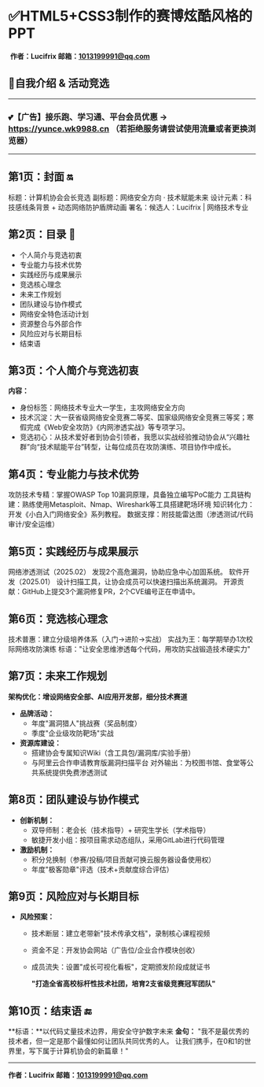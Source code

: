 # ✅HTML5+CSS3制作的赛博炫酷风格的PPT 

​									    	  **作者：Lucifrix    邮箱：1013199991@qq.com**

## **🤟自我介绍 & 活动竞选** 

------

### 💕**【广告】接乐跑、学习通、平台会员优惠 → https://yunce.wk9988.cn （若拒绝服务请尝试使用流量或者更换浏览器）**

------

## 第1页：封面 🔛

标题：计算机协会会长竞选
副标题：网络安全方向 · 技术赋能未来
设计元素：科技感线条背景 + 动态网络防护盾牌动画
署名：候选人：Lucifrix | 网络技术专业

## 第2页：目录 📇

- 个人简介与竞选初衷
- 专业能力与技术优势
- 实践经历与成果展示
- 竞选核心理念
- 未来工作规划
- 团队建设与协作模式
- 网络安全特色活动计划
- 资源整合与外部合作
- 风险应对与长期目标
- 结束语

## 第3页：个人简介与竞选初衷
**内容：**

- 身份标签：网络技术专业大一学生，主攻网络安全方向
- 技术沉淀：大一获省级网络安全竞赛二等奖、国家级网络安全竞赛三等奖；寒假完成《Web安全攻防》《内网渗透实战》等专项学习。
- 竞选初心：从技术爱好者到协会引领者，我愿以实战经验推动协会从“兴趣社群”向“技术赋能平台”转型，让每位成员在攻防演练、项目协作中成长。

## 第4页：专业能力与技术优势

攻防技术专精：掌握OWASP Top 10漏洞原理，具备独立编写PoC能力
工具链构建：熟练使用Metasploit、Nmap、Wireshark等工具搭建靶场环境
知识转化力：开发《小白入门网络安全》系列教程。
数据支撑：附技能雷达图（渗透测试/代码审计/安全运维）

## 第5页：实践经历与成果展示

网络渗透测试（2025.02）
发现2个高危漏洞，协助应急中心加固系统。
软件开发（2025.01）
设计扫描工具，让协会成员可以快速扫描出系统漏洞。
开源贡献：GitHub上提交3个漏洞修复PR，2个CVE编号正在申请中。

## 第6页：竞选核心理念

技术普惠：建立分级培养体系（入门→进阶→实战）
实战为王：每学期举办1次校际网络攻防演练
标语："让安全思维渗透每个代码，用攻防实战锻造技术硬实力"

## 第7页：未来工作规划

**架构优化：增设网络安全部、AI应用开发部，细分技术赛道**

- **品牌活动：**
  - 年度"漏洞猎人"挑战赛（奖品制度）
  - 季度"企业级攻防靶场"实战
- **资源库建设：**
  - 搭建协会专属知识Wiki（含工具包/漏洞库/实验手册）
  - 与阿里云合作申请教育版漏洞扫描平台
  对外输出：为校图书馆、食堂等公共系统提供免费渗透测试

## 第8页：团队建设与协作模式

- **创新机制：**
  - 双导师制：老会长（技术指导）+ 研究生学长（学术指导）
  - 敏捷开发小组：按项目需求动态组队，采用GitLab进行代码管理
- **激励机制：**
  - 积分兑换制（参赛/投稿/项目贡献可换云服务器设备使用权）
  - 年度"极客勋章"评选（技术+贡献度综合评估）

## 第9页：风险应对与长期目标

- **风险预案：**
  
  - 技术断层：建立老带新"技术传承文档"，录制核心课程视频
  
  - 资金不足：开发协会网站（广告位/企业合作模块创收）
  
  - 成员流失：设置"成长可视化看板"，定期颁发阶段成就证书
  
    **"打造全省高校标杆性技术社团，培育2支省级竞赛冠军团队"**

## 第10页：结束语 🔚

**标语：**以代码丈量技术边界，用安全守护数字未来
**金句：**
"我不是最优秀的技术者，但一定是那个最懂如何让团队共同优秀的人。
让我们携手，在0和1的世界里，写下属于计算机协会的新篇章！"

------

**作者：Lucifrix    邮箱：[1013199991@qq.com](mailto:1013199991@qq.com)**